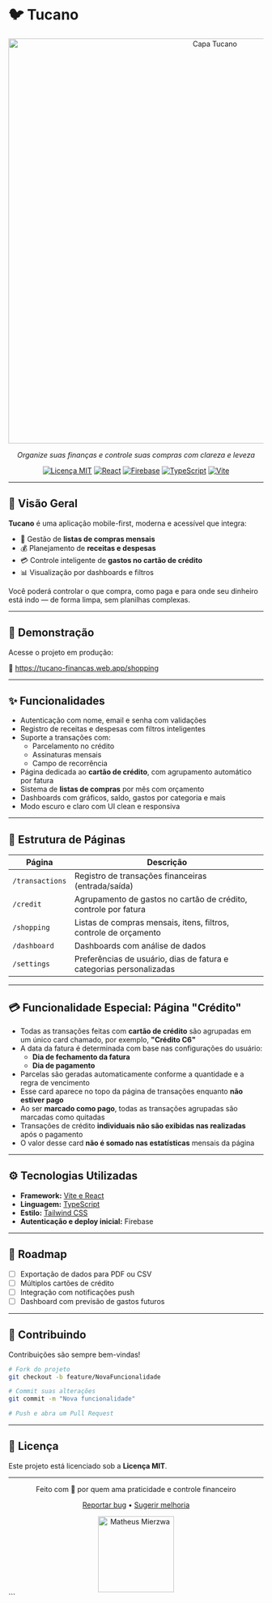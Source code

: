 # 🐦 Tucano

<div align="center">
  <img src="https://i.postimg.cc/kMLz6myM/img0.png" alt="Capa Tucano" width="800"/>
  
  <p><em>Organize suas finanças e controle suas compras com clareza e leveza</em></p>
  
  [![Licença MIT](https://img.shields.io/badge/Licença-MIT-blue.svg)](LICENSE)
  [![React](https://img.shields.io/badge/React-18.x-61DAFB.svg?logo=react)](https://reactjs.org/)
  [![Firebase](https://img.shields.io/badge/Firebase-9.x-FFCA28.svg?logo=firebase)](https://firebase.google.com/)
  [![TypeScript](https://img.shields.io/badge/TypeScript-5.x-3178C6.svg?logo=typescript)](https://www.typescriptlang.org/)
  [![Vite](https://img.shields.io/badge/Vite-4.x-646CFF.svg?logo=vite)](https://vitejs.dev/)
</div>

---

## 🌟 Visão Geral

**Tucano** é uma aplicação mobile-first, moderna e acessível que integra:

- 🛒 Gestão de **listas de compras mensais**
- 💰 Planejamento de **receitas e despesas**
- 💳 Controle inteligente de **gastos no cartão de crédito**
- 📊 Visualização por dashboards e filtros

Você poderá controlar o que compra, como paga e para onde seu dinheiro está indo — de forma limpa, sem planilhas complexas.

---

## 📱 Demonstração

Acesse o projeto em produção:

🔗 https://tucano-financas.web.app/shopping

---

## ✨ Funcionalidades

- Autenticação com nome, email e senha com validações
- Registro de receitas e despesas com filtros inteligentes
- Suporte a transações com:
  - Parcelamento no crédito
  - Assinaturas mensais
  - Campo de recorrência
- Página dedicada ao **cartão de crédito**, com agrupamento automático por fatura
- Sistema de **listas de compras** por mês com orçamento
- Dashboards com gráficos, saldo, gastos por categoria e mais
- Modo escuro e claro com UI clean e responsiva

---

## 🧩 Estrutura de Páginas

| Página         | Descrição                                                                 |
|----------------|---------------------------------------------------------------------------|
| `/transactions` | Registro de transações financeiras (entrada/saída)                       |
| `/credit`       | Agrupamento de gastos no cartão de crédito, controle por fatura          |
| `/shopping`     | Listas de compras mensais, itens, filtros, controle de orçamento         |
| `/dashboard`    | Dashboards com análise de dados                                          |
| `/settings`     | Preferências de usuário, dias de fatura e categorias personalizadas      |

---

## 💳 Funcionalidade Especial: Página "Crédito"

- Todas as transações feitas com **cartão de crédito** são agrupadas em um único card chamado, por exemplo, **"Crédito C6"**
- A data da fatura é determinada com base nas configurações do usuário:
  - **Dia de fechamento da fatura**
  - **Dia de pagamento**
- Parcelas são geradas automaticamente conforme a quantidade e a regra de vencimento
- Esse card aparece no topo da página de transações enquanto **não estiver pago**
- Ao ser **marcado como pago**, todas as transações agrupadas são marcadas como quitadas
- Transações de crédito **individuais não são exibidas nas realizadas** após o pagamento
- O valor desse card **não é somado nas estatísticas** mensais da página

---

## ⚙️ Tecnologias Utilizadas

- **Framework:** [Vite e React](https://react.dev/)
- **Linguagem:** [TypeScript](https://www.typescriptlang.org/)
- **Estilo:** [Tailwind CSS](https://tailwindcss.com/)
- **Autenticação e deploy inicial:** Firebase

---

## 🧪 Roadmap

- [ ] Exportação de dados para PDF ou CSV
- [ ] Múltiplos cartões de crédito
- [ ] Integração com notificações push
- [ ] Dashboard com previsão de gastos futuros

---

## 🤝 Contribuindo

Contribuições são sempre bem-vindas!

```bash
# Fork do projeto
git checkout -b feature/NovaFuncionalidade

# Commit suas alterações
git commit -m "Nova funcionalidade"

# Push e abra um Pull Request
```

---

## 📜 Licença

Este projeto está licenciado sob a **Licença MIT**.

---

<div align="center">
  <p>Feito com 💛 por quem ama praticidade e controle financeiro</p>
  <p><a href="https://github.com/seu-usuario/tucano/issues">Reportar bug</a> • <a href="https://github.com/seu-usuario/tucano/issues">Sugerir melhoria</a></p>
  <a href="https://github.com/MierzwaMatheus">
    <img src="https://avatars.githubusercontent.com/u/48134874?v=4" alt="Matheus Mierzwa" width="150"/>
  </a>
</div>
```
